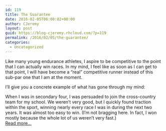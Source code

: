 ```yaml
---
id: 119
title: The Guarantee
date: 2016-02-05T06:00:02+00:00
author: CJeremy
layout: post
guid: https://blog-cjeremy.rhcloud.com/?p=119
permalink: /2016/02/05/the-guarantee/
categories:
  - Uncategorized
---
```

Like many young endurance athletes, I aspire to be competitive to the point that I can actually win races. In my mind, I feel like as soon as I can get to that point, I will have become a &#8220;real&#8221; competitive runner instead of this sub-par one that I am at the moment.

I&#8217;ll give you a concrete example of what has gone through my mind:

When I was in secondary four, I was persuaded to join the cross-country team for my school. We weren&#8217;t very good, but I quickly found traction within the sport, winning nearly every race I was in during the next two years. It was almost too easy to win. (I&#8217;m not bragging here. In fact, I won mostly because the whole lot of us weren&#8217;t very fast.) <span class="post-teaser-more">&nbsp;<br /><a href="http://blog-cjeremy.rhcloud.com/2016/02/05/the-guarantee/" title="Permanent Link: The Guarantee" rel="bookmark">Read more...</br></span></p>